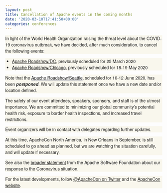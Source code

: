 ```yaml
---
layout: post
title: Cancellation of Apache events in the coming months
date: '2020-03-10T17:41:50+00:00'
categories: conferences
---
```

<p style="color: rgb(34, 34, 34); font-family: &quot;Helvetica Neue&quot;, &quot;Lucida Grande&quot;, Helvetica, Arial, Verdana, sans-serif; font-size: 12.8px; background-color: rgb(249, 247, 237);"><span style="font-size: 14px;">In light of the World Health Organization raising the threat level about the COVID-19 coronavirus outbreak, we have decided, after much consideration, to cancel the following events:</span></p><ul style="color: rgb(34, 34, 34); font-family: &quot;Helvetica Neue&quot;, &quot;Lucida Grande&quot;, Helvetica, Arial, Verdana, sans-serif; font-size: 12.8px; background-color: rgb(249, 247, 237);"><li><span style="font-size: 14px;"><a href="https://www.apachecon.com/usroadshowdc20/index.html" target="_blank" data-external="true"><span style="font-size: 14px;">Apache Roadshow/DC</span></a><span style="font-size: 14px;">, previously scheduled for 25 March 2020</span></span></li><li><span style="font-size: 14px;"><a href="https://www.apachecon.com/chiroadshow20/" target="_blank" data-external="true"><span style="font-size: 14px;">Apache Roadshow/Chicago</span></a><span style="font-size: 14px;">, previously scheduled for 18-19 May 2020</span></span></li></ul><p style="color: rgb(34, 34, 34); font-family: &quot;Helvetica Neue&quot;, &quot;Lucida Grande&quot;, Helvetica, Arial, Verdana, sans-serif; font-size: 12.8px; background-color: rgb(249, 247, 237);"><span style="font-size: 14px;">Note that the&nbsp;</span><a href="https://www.apachecon.com/searoadshow20/" target="_blank" data-external="true" style="background-color: rgb(255, 255, 255);"><span style="font-size: 14px;">Apache Roadshow/Seattle</span></a><span style="font-size: 14px;">, scheduled for 10-12 June 2020, has been&nbsp;</span><b><i><span style="font-size: 14px;">postponed</span></i></b><span style="font-size: 14px;">. We will update this statement once we have a new date and/or location defined.</span></p><p style="color: rgb(34, 34, 34); font-family: &quot;Helvetica Neue&quot;, &quot;Lucida Grande&quot;, Helvetica, Arial, Verdana, sans-serif; font-size: 12.8px; background-color: rgb(249, 247, 237);"><span style="font-size: 14px;"><span style="font-size: 14px;">The safety of our event attendees, speakers, sponsors, and staff is of the utmost importance. We are committed to minimizing our global </span><span style="font-size: 14px;">community’s potential health risk, exposure to border health inspections, and increased travel restrictions.</span></span></p><p style="color: rgb(34, 34, 34); font-family: &quot;Helvetica Neue&quot;, &quot;Lucida Grande&quot;, Helvetica, Arial, Verdana, sans-serif; font-size: 12.8px; background-color: rgb(249, 247, 237);"><span style="font-size: 14px;">Event organizers will be in contact with delegates regarding further updates.</span></p><p style="color: rgb(34, 34, 34); font-family: &quot;Helvetica Neue&quot;, &quot;Lucida Grande&quot;, Helvetica, Arial, Verdana, sans-serif; font-size: 12.8px; background-color: rgb(249, 247, 237);"><span style="font-size: 14px;">At this time, ApacheCon North America, in New Orleans in September, is still scheduled to go ahead as planned, but we are watching the situation carefully, and will update if necessary.</span></p><p style="color: rgb(34, 34, 34); font-family: &quot;Helvetica Neue&quot;, &quot;Lucida Grande&quot;, Helvetica, Arial, Verdana, sans-serif; font-size: 12.8px; background-color: rgb(249, 247, 237);"><span style="font-size: 14px;">See also the <a href="https://blogs.apache.org/foundation/entry/the-apache-software-foundation-statement" target="_blank">broader statement</a> from the Apache Software Foundation about our response to the Coronavirus situation.</span></p><div style="color: rgb(34, 34, 34); font-family: &quot;Helvetica Neue&quot;, &quot;Lucida Grande&quot;, Helvetica, Arial, Verdana, sans-serif; font-size: 12.8px; background-color: rgb(249, 247, 237);"><span style="font-size: 14px;">For the latest developments, follow&nbsp;</span><a href="https://twitter.com/apachecon" target="_blank" data-external="true" style="font-size: 12.8px;"><span style="font-size: 14px;">@ApacheCon on Twitter</span></a><span style="font-size: 14px;">&nbsp;and the <a href="https://apachecon.com/" target="_blank" data-external="true">ApacheCon website</a>.</span><br></div>
